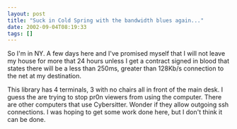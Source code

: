 ```yaml
---
layout: post
title: "Suck in Cold Spring with the bandwidth blues again..."
date: 2002-09-04T08:19:33
tags: []
---
```


So I'm in NY. A few days here and I've promised myself that I will not leave my house for more that 24 hours unless I get a contract signed in blood that states there will be a less than 250ms, greater than 128Kb/s connection to the net at my destination.

This library has 4 terminals, 3 with no chairs all in front of the main desk. I guess the are trying to stop pr0n viewers from using the computer. There are other computers that use Cybersitter. Wonder if they allow outgoing ssh connections. I was hoping to get some work done here, but I don't think it can be done.
